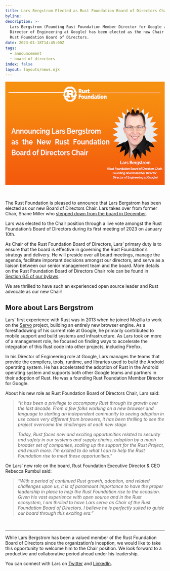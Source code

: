 ```yaml
---
title: Lars Bergstrom Elected as Rust Foundation Board of Directors Chair
byline:
description: >-
  Lars Bergstrom (Founding Rust Foundation Member Director for Google and a
  Director of Engineering at Google) has been elected as the new Chair of the
  Rust Foundation Board of Directors.
date: 2023-01-18T14:45:00Z
tags:
  - announcement
  - board of directors
index: false
layout: layouts/news.njk
---
```

<img src="/img/news/2023-01-18-lars-bergstrom-chair-announcement/Board-Announcements.png" width="580" height="326" alt="[Heading]: Announcing Lars Bergstrom  as the New Rust Foundation Board of Directors Chair [Sub-Heading 1 underneath headshot of Lars]: Lars Bergstrom, [Sub-heading 2]: (Rust Foundation Board of Directors Chair,  Founding Board Member Director,  Director of Engineering at Google)." title="Lars Bergstrom Chair Announcement" />

&nbsp;

The Rust Foundation is pleased to announce that Lars Bergstrom has been elected as our new Board of Directors Chair. Lars takes over from former Chair, Shane Miller who <a target="_blank" rel="noopener" href="https://foundation.rust-lang.org/news/board-announcement-farewell-to-shane-miller/">stepped down from the board in December</a>.&nbsp;

Lars was elected to the Chair position through a live vote amongst the Rust Foundation’s Board of Directors during its first meeting of 2023 on January 10th.&nbsp;

As Chair of the Rust Foundation Board of Directors, Lars’ primary duty is to ensure that the board is effective in governing the Rust Foundation’s strategy and delivery. He will preside over all board meetings, manage the agenda, facilitate important decisions amongst our directors, and serve as a liaison between our senior management team and the board. More details on the Rust Foundation Board of Directors Chair role can be found in [<u>Section 6.5 of our bylaws</u>](https://foundation.rust-lang.org/policies/bylaws/#section-6.5-chairperson-and-executive-director).&nbsp;

We are thrilled to have such an experienced open source leader and Rust advocate as our new Chair\!

## **More about Lars Bergstrom**

Lars’ first experience with Rust was in 2013 when he joined Mozilla to work on the [<u>Servo</u>](https://servo.org/) project, building an entirely new browser engine. As a foreshadowing of his current role at Google, he primarily contributed to mobile support and build systems and infrastructure. As Lars took on more of a management role, he focused on finding ways to accelerate the integration of this Rust code into other projects, including Firefox.

In his Director of Engineering role at Google, Lars manages the teams that provide the compilers, tools, runtime, and libraries used to build the Android operating system. He has accelerated the adoption of Rust in the Android operating system and supports both other Google teams and partners in their adoption of Rust. He was a founding Rust Foundation Member Director for Google.

About his new role as Rust Foundation Board of Directors Chair, Lars said:&nbsp;

> *“It has been a privilege to accompany Rust through its growth over the last decade. From a few folks working on a new browser and language to starting an independent community to seeing adoption in use cases very different from browsers, it has been thrilling to see the project overcome the challenges at each new stage.&nbsp;*
>
>
> *Today, Rust faces new and exciting opportunities related to security and safety in our systems and supply chains, adoption by a much broader set of companies, scaling up the support for the Rust Project, and much more. I’m excited to do what I can to help the Rust Foundation rise to meet these opportunities.”&nbsp;*

On Lars’ new role on the board, Rust Foundation Executive Director & CEO Rebecca Rumbul said:&nbsp;

> *“With a period of continued Rust growth, adoption, and related challenges upon us, it is of paramount importance to have the proper leadership in place to help the Rust Foundation rise to the occasion. Given his vast experience with open source and in the Rust ecosystem, I am thrilled to have Lars serve as Chair of the Rust Foundation Board of Directors. I believe he is perfectly suited to guide our board through this exciting era.”&nbsp;*

&nbsp;

---

While Lars Bergstrom has been a valued member of the Rust Foundation Board of Directors since the organization’s inception, we would like to take this opportunity to welcome him to the Chair position. We look forward to a productive and collaborative period ahead under his leadership.&nbsp;

You can connect with Lars on [<u>Twitter</u>](https://twitter.com/larsberg_) and [<u>LinkedIn</u>](https://www.linkedin.com/in/lars-a-bergstrom/).&nbsp;